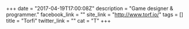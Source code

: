 +++
date = "2017-04-19T17:00:08Z"
description = "Game designer & programmer."
facebook_link = ""
site_link = "http://www.torf.io/"
tags = []
title = "Torfi"
twitter_link = ""
cat = "T"
+++
